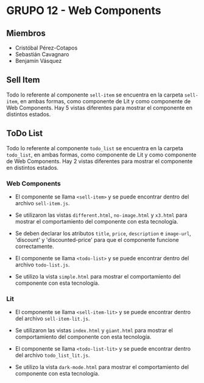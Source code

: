 # GRUPO 12 - Web Components

## Miembros

- Cristóbal Pérez-Cotapos
- Sebastián Cavagnaro
- Benjamín Vásquez

## Sell Item

Todo lo referente al componente `sell-item` se encuentra en la carpeta `sell-item`, en ambas formas, como componente de Lit y como componente de Web Components. Hay 5 vistas diferentes para mostrar el componente en distintos estados.

## ToDo List

Todo lo referente al componente `todo_list` se encuentra en la carpeta `todo_list`, en ambas formas, como componente de Lit y como componente de Web Components. Hay 2 vistas diferentes para mostrar el componente en distintos estados.

### Web Components

- El componente se llama `<sell-item>` y se puede encontrar dentro del archivo `sell-item.js`.
- Se utilizaron las vistas `different.html`, `no-image.html` y `x3.html` para mostrar el comportamiento del componente con esta tecnología.
- Se deben declarar los atributos `title`, `price`, `description` e `image-url`, 'discount' y 'discounted-price' para que el componente funcione correctamente.

- El componente se llama `<todo-list>` y se puede encontrar dentro del archivo `todo-list.js`.
- Se utilizo la vista `simple.html` para mostrar el comportamiento del componente con esta tecnología.

### Lit

- El componente se llama `<sell-item-lit>` y se puede encontrar dentro del archivo `sell-item-lit.js`.
- Se utilizaron las vistas `index.html` y `giant.html` para mostrar el comportamiento del componente con esta tecnología.

- El componente se llama `<todo-list-lit>` y se puede encontrar dentro del archivo `todo_list_lit.js`.
- Se utilizo la vista `dark-mode.html` para mostrar el comportamiento del componente con esta tecnología.
